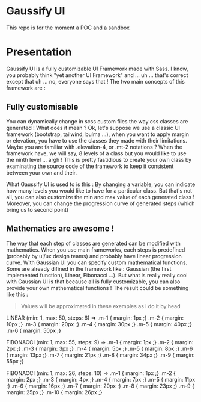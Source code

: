 # Gaussify UI

This repo is for the moment a POC and a sandbox

# Presentation

Gaussify UI is a fully customizable UI Framework made with Sass. I know, you probably think "yet another UI Framework" and ... uh ... that's correct except that uh ... no, everyone says that !
The two main concepts of this framework are :

## Fully customisable

You can dynamically change in scss custom files the way css classes are generated ! What does it mean ? Ok, let's suppose we use a classic UI framework (bootstrap, tailwind, bulma ...), when you want to apply margin or elevation, you have to use the classes they made with their limitations. Maybe you are familiar with .elevation-4, or .mt-2 notations ? When the framework have, we will say, 8 levels of a class but you would like to use the ninth level ... argh ! This is pretty fastidious to create your own class by examinating the source code of the framework to keep it consistent between your own and their.

What Gaussify UI is used to is this : By changing a variable, you can indicate how many levels you would like to have for a particular class. But that's not all, you can also customize the min and max value of each generated class ! Moreover, you can change the progression curve of generated steps (which bring us to second point)

## Mathematics are awesome !

The way that each step of classes are generated can be modified with mathematics. When you use main frameworks, each steps is predefined (probably by ui/ux design teams) and probably have linear progression curve. With Gaussian UI you can specify custom mathematical functions. Some are already difined in the framework like : Gaussian (the first implemented function), Linear, Fibonacci ...). But what is really really cool with Gaussian UI is that because all is fully customizable, you can also provide your own mathematical functions !
The result could be something like this :

> Values will be approximated in these exemples as i do it by head

LINEAR (min: 1, max: 50, steps: 6) =>
.m-1 { margin: 1px ;}
.m-2 { margin: 10px ;}
.m-3 { margin: 20px ;}
.m-4 { margin: 30px ;}
.m-5 { margin: 40px ;}
.m-6 { margin: 50px ;}

FIBONACCI (min: 1, max: 55, steps: 9) =>
.m-1 { margin: 1px ;}
.m-2 { margin: 2px ;}
.m-3 { margin: 3px ;}
.m-4 { margin: 5px ;}
.m-5 { margin: 8px ;}
.m-6 { margin: 13px ;}
.m-7 { margin: 21px ;}
.m-8 { margin: 34px ;}
.m-9 { margin: 55px ;}

FIBONACCI (min: 1, max: 26, steps: 10) =>
.m-1 { margin: 1px ;}
.m-2 { margin: 2px ;}
.m-3 { margin: 4px ;}
.m-4 { margin: 7px ;}
.m-5 { margin: 11px ;}
.m-6 { margin: 16px ;}
.m-7 { margin: 20px ;}
.m-8 { margin: 23px ;}
.m-9 { margin: 25px ;}
.m-10 { margin: 26px ;}
